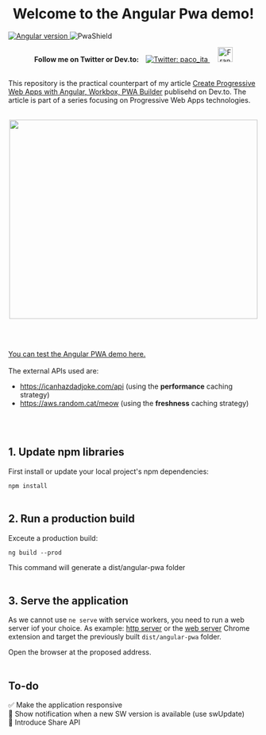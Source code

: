 <h1 align="center">Welcome to the Angular Pwa demo!</h1>
<a href="https://www.npmjs.com/package/@angular/core">
  <img src="https://img.shields.io/badge/Angular-v9.1.2-green.svg" alt="Angular version">
</a>
<span><img src="https://www.pwa-shields.com/1.0.0/series/classic/white/green.svg" alt="PwaShield"></span>
  <br>
<p align="center"> 
  <strong>Follow me on Twitter or Dev.to:&nbsp;&nbsp;&nbsp;</strong>
  <a href="https://twitter.com/paco_ita">
    <img alt="Twitter: paco_ita" src="https://img.shields.io/twitter/follow/paco_ita.svg?style=social" target="_blank" />
  </a>
  &nbsp;&nbsp;&nbsp;
  <a href="https://dev.to/paco_ita">
  <img src="https://d2fltix0v2e0sb.cloudfront.net/dev-badge.svg" alt="Francesco Leardini's DEV Profile" height="30" width="30">
</a> 
</p>
<br>
This repository is the practical counterpart of my article <a href="https://dev.to/paco_ita/create-progressive-web-apps-with-angular-workbox-pwa-builder-step-4-27d#angular">Create Progressive Web Apps with Angular, Workbox, PWA Builder</a> publisehd on Dev.to. The article is part of a series focusing on Progressive Web Apps technologies.
<br><br>
  
<p align="center">
  <img width="500" height="400" src="https://res.cloudinary.com/practicaldev/image/fetch/s--Dzohyc-4--/c_limit%2Cf_auto%2Cfl_progressive%2Cq_auto%2Cw_880/https://dev-to-uploads.s3.amazonaws.com/i/k65j1f6ewz0rq0w5kfl9.PNG">
</p>
<br><br>

<a href="https://pacoita.github.io/angular-pwa-boilerplate/"> You can test the Angular PWA demo here.</a>
<br><br>
The external APIs used are:

- https://icanhazdadjoke.com/api (using the **performance** caching strategy)
- https://aws.random.cat/meow (using the **freshness** caching strategy)

<br><br>

## 1. Update npm libraries

First install or update your local project's npm dependencies:

```npm install```
<br><br>
## 2. Run a production build

Exceute a production build:

``` ng build --prod ```

This command will generate a dist/angular-pwa folder
<br><br>
## 3. Serve the application

As we cannot use `ne serve` with service workers, you need to run a web server iof your choice. As example: [http server](https://www.npmjs.com/package/http-server) or the [web server](https://chrome.google.com/webstore/detail/web-server-for-chrome/ofhbbkphhbklhfoeikjpcbhemlocgigb?hl=en) Chrome extension and target the previously built `dist/angular-pwa` folder.

Open the browser at the proposed address.
<br><br>
## To-do
:white_check_mark: Make the application responsive <br>
:black_square_button: Show notification when a new SW version is available (use swUpdate) <br>
:black_square_button: Introduce Share API


